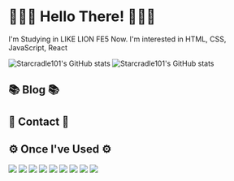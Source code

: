 # 🙋🏻‍♂️ Hello There! 👨🏻‍💻


I'm Studying in LIKE LION FE5 Now.
I'm interested in HTML, CSS, JavaScript, React

![Starcradle101's GitHub stats](https://github-readme-stats-sigma-five.vercel.app/api?username=starcradle101&show_icons=true&theme=transparent)
![Starcradle101's GitHub stats](https://github-readme-stats-sigma-five.vercel.app/api/top-langs/?username=starcradle101&show_icons=true&theme=transparent)

## 📚 Blog 📚

## 📱 Contact 📱

## ⚙️ Once I've Used ⚙️
<a href="#none"><img
    src="https://img.shields.io/badge/html5-E34F26?style=for-the-badge&logo=html5&logoColor=white" /></a>
<a href="#none"><img src="https://img.shields.io/badge/css3-1572B6?style=for-the-badge&logo=css3&logoColor=white" /></a>
<a href="#none"><img
    src="https://img.shields.io/badge/javascript-F7DF1E?style=for-the-badge&logo=javascript&logoColor=white" /></a>
<a href="#none"><img
    src="https://img.shields.io/badge/react-61DAFB?style=for-the-badge&logo=react&logoColor=white" /></a>
<a href="#none"><img
    src="https://img.shields.io/badge/styledcomponents-DB7093?style=for-the-badge&logo=styledcomponents&logoColor=white" /></a>
<a href="#none"><img src="https://img.shields.io/badge/git-F05032?style=for-the-badge&logo=git&logoColor=white" /></a>
<a href="#none"><img
    src="https://img.shields.io/badge/github-181717?style=for-the-badge&logo=github&logoColor=white" /></a>
<a href="#none"><img
    src="https://img.shields.io/badge/notion-000000?style=for-the-badge&logo=notion&logoColor=white" /></a>
<a href="#none"><img
    src="https://img.shields.io/badge/visualstudiocode-007ACC?style=for-the-badge&logo=visualstudiocode&logoColor=white" /></a>

